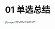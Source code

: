 

# 01 单选总结

<img src="https://cvp.oss-cn-shanghai.aliyuncs.com/202506141216447.png" alt="image-20250614121636300" style="zoom:50%;" />